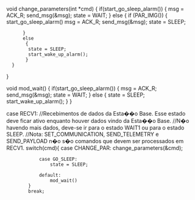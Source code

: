 void change_parameters(int *cmd)
{
    if(start_go_sleep_alarm())
      {
          msg = ACK_R;
          send_msg(&msg);
          state = WAIT;
      }
    else
      {
          if (PAR_IMG())
          { 
            start_go_sleep_alarm()
            msg = ACK_R;
            send_msg(&msg);
            state = SLEEP;
            
          }
          else
           { 
            state = SLEEP;
            start_wake_up_alarm();
           }
      }
}

void mod_wait()
{
    if(start_go_sleep_alarm())
      {
          msg = ACK_R;
          send_msg(&msg);
          state = WAIT;
      }
    else
      {
          state = SLEEP;
          start_wake_up_alarm();
      }
}
  

case RECV1:
        //Recebimentos de dados da Esta��o Base. Esse estado deve ficar ativo enquanto houver dados vindo da Esta��o Base.
        //N�o havendo mais dados, deve-se ir para o estado WAIT1 ou para o estado SLEEP.
        //Nota: SET_COMMUNICATION, SEND_TELEMETRY e SEND_PAYLOAD n�o s�o comandos que devem ser processados em RECV1.
            switch(cmd){
                case CHANGE_PAR:
                    change_parameters(&cmd);
                                     
                case GO_SLEEP:
                    state = SLEEP;
                
                default:
                    mod_wait()
            }
            break;
